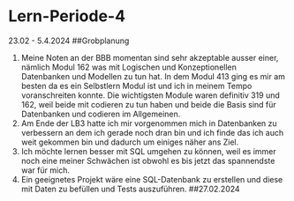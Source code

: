 # Lern-Periode-4
23.02 - 5.4.2024
##Grobplanung
1.	Meine Noten an der BBB momentan sind sehr akzeptable ausser einer, nämlich Modul 162 was mit Logischen und Konzeptionellen Datenbanken und Modellen zu tun hat. In dem Modul 413 ging es mir am besten da es ein Selbstlern Modul ist und ich in meinem Tempo voranschreiten konnte. Die wichtigsten Module waren definitiv 319 und 162, weil beide mit codieren zu tun haben und beide die Basis sind für Datenbanken und codieren im Allgemeinen. 
2.	Am Ende der LB3 hatte ich mir vorgenommen mich in Datenbanken zu verbessern an dem ich gerade noch dran bin und ich finde das ich auch weit gekommen bin und dadurch um einiges näher ans Ziel.
3.	Ich möchte lernen besser mit SQL umgehen zu können, weil es immer noch eine meiner Schwächen ist obwohl es bis jetzt das spannendste war für mich.
4.	Ein geeignetes Projekt wäre eine SQL-Datenbank zu erstellen und diese mit Daten zu befüllen und Tests auszuführen.
##27.02.2024

